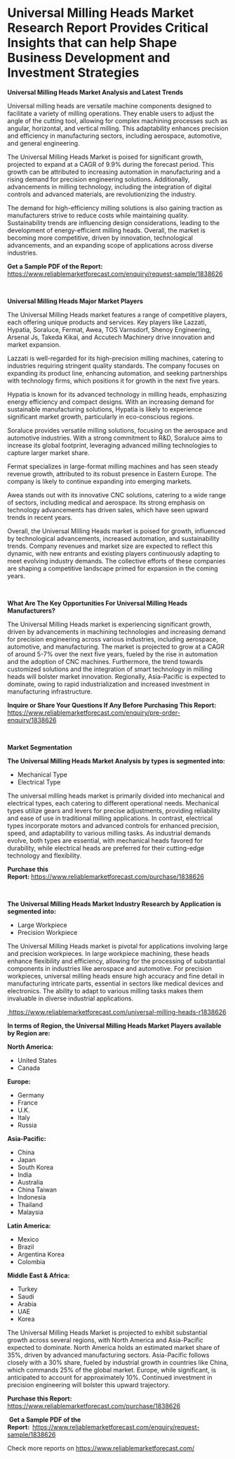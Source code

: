 <p><h1>Universal Milling Heads Market Research Report Provides Critical Insights that can help Shape Business Development and Investment Strategies</h1></p><p><strong>Universal Milling Heads Market Analysis and Latest Trends</strong></p>
<p><p>Universal milling heads are versatile machine components designed to facilitate a variety of milling operations. They enable users to adjust the angle of the cutting tool, allowing for complex machining processes such as angular, horizontal, and vertical milling. This adaptability enhances precision and efficiency in manufacturing sectors, including aerospace, automotive, and general engineering.</p><p>The Universal Milling Heads Market is poised for significant growth, projected to expand at a CAGR of 9.9% during the forecast period. This growth can be attributed to increasing automation in manufacturing and a rising demand for precision engineering solutions. Additionally, advancements in milling technology, including the integration of digital controls and advanced materials, are revolutionizing the industry. </p><p>The demand for high-efficiency milling solutions is also gaining traction as manufacturers strive to reduce costs while maintaining quality. Sustainability trends are influencing design considerations, leading to the development of energy-efficient milling heads. Overall, the market is becoming more competitive, driven by innovation, technological advancements, and an expanding scope of applications across diverse industries.</p></p>
<p><strong>Get a Sample PDF of the Report:&nbsp;</strong> <a href="https://www.reliablemarketforecast.com/enquiry/request-sample/1838626?utm_campaign=1899&utm_medium=2&utm_source=Github&utm_content=ia&utm_term=22022025&utm_id=universal-milling-heads">https://www.reliablemarketforecast.com/enquiry/request-sample/1838626</a></p>
<p>&nbsp;</p>
<p><strong>Universal Milling Heads Major Market Players</strong></p>
<p><p>The Universal Milling Heads market features a range of competitive players, each offering unique products and services. Key players like Lazzati, Hypatia, Soraluce, Fermat, Awea, TOS Varnsdorf, Shenoy Engineering, Arsenal Js, Takeda Kikai, and Accutech Machinery drive innovation and market expansion. </p><p>Lazzati is well-regarded for its high-precision milling machines, catering to industries requiring stringent quality standards. The company focuses on expanding its product line, enhancing automation, and seeking partnerships with technology firms, which positions it for growth in the next five years.</p><p>Hypatia is known for its advanced technology in milling heads, emphasizing energy efficiency and compact designs. With an increasing demand for sustainable manufacturing solutions, Hypatia is likely to experience significant market growth, particularly in eco-conscious regions.</p><p>Soraluce provides versatile milling solutions, focusing on the aerospace and automotive industries. With a strong commitment to R&D, Soraluce aims to increase its global footprint, leveraging advanced milling technologies to capture larger market share.</p><p>Fermat specializes in large-format milling machines and has seen steady revenue growth, attributed to its robust presence in Eastern Europe. The company is likely to continue expanding into emerging markets.</p><p>Awea stands out with its innovative CNC solutions, catering to a wide range of sectors, including medical and aerospace. Its strong emphasis on technology advancements has driven sales, which have seen upward trends in recent years.</p><p>Overall, the Universal Milling Heads market is poised for growth, influenced by technological advancements, increased automation, and sustainability trends. Company revenues and market size are expected to reflect this dynamic, with new entrants and existing players continuously adapting to meet evolving industry demands. The collective efforts of these companies are shaping a competitive landscape primed for expansion in the coming years.</p></p>
<p>&nbsp;</p>
<p><strong>What Are The Key Opportunities For Universal Milling Heads Manufacturers?</strong></p>
<p><p>The Universal Milling Heads market is experiencing significant growth, driven by advancements in machining technologies and increasing demand for precision engineering across various industries, including aerospace, automotive, and manufacturing. The market is projected to grow at a CAGR of around 5-7% over the next five years, fueled by the rise in automation and the adoption of CNC machines. Furthermore, the trend towards customized solutions and the integration of smart technology in milling heads will bolster market innovation. Regionally, Asia-Pacific is expected to dominate, owing to rapid industrialization and increased investment in manufacturing infrastructure.</p></p>
<p><strong>Inquire or Share Your Questions If Any Before Purchasing This Report:</strong> <a href="https://www.reliablemarketforecast.com/enquiry/pre-order-enquiry/1838626?utm_campaign=1899&utm_medium=2&utm_source=Github&utm_content=ia&utm_term=22022025&utm_id=universal-milling-heads">https://www.reliablemarketforecast.com/enquiry/pre-order-enquiry/1838626</a></p>
<p>&nbsp;</p>
<p><strong>Market Segmentation</strong></p>
<p><strong>The Universal Milling Heads Market Analysis by types is segmented into:</strong></p>
<p><ul><li>Mechanical Type</li><li>Electrical Type</li></ul></p>
<p><p>The universal milling heads market is primarily divided into mechanical and electrical types, each catering to different operational needs. Mechanical types utilize gears and levers for precise adjustments, providing reliability and ease of use in traditional milling applications. In contrast, electrical types incorporate motors and advanced controls for enhanced precision, speed, and adaptability to various milling tasks. As industrial demands evolve, both types are essential, with mechanical heads favored for durability, while electrical heads are preferred for their cutting-edge technology and flexibility.</p></p>
<p><strong>Purchase this Report:&nbsp;</strong><a href="https://www.reliablemarketforecast.com/purchase/1838626?utm_campaign=1899&utm_medium=2&utm_source=Github&utm_content=ia&utm_term=22022025&utm_id=universal-milling-heads">https://www.reliablemarketforecast.com/purchase/1838626</a></p>
<p>&nbsp;</p>
<p><strong>The Universal Milling Heads Market Industry Research by Application is segmented into:</strong></p>
<p><ul><li>Large Workpiece</li><li>Precision Workpiece</li></ul></p>
<p><p>The Universal Milling Heads market is pivotal for applications involving large and precision workpieces. In large workpiece machining, these heads enhance flexibility and efficiency, allowing for the processing of substantial components in industries like aerospace and automotive. For precision workpieces, universal milling heads ensure high accuracy and fine detail in manufacturing intricate parts, essential in sectors like medical devices and electronics. The ability to adapt to various milling tasks makes them invaluable in diverse industrial applications.</p></p>
<p><a href="https://www.reliablemarketforecast.com/universal-milling-heads-r1838626?utm_campaign=1899&utm_medium=2&utm_source=Github&utm_content=ia&utm_term=22022025&utm_id=universal-milling-heads">&nbsp;https://www.reliablemarketforecast.com/universal-milling-heads-r1838626</a></p>
<p><strong>In terms of Region, the Universal Milling Heads Market Players available by Region are:</strong></p>
<p>
    <p> <strong> North America: </strong>
        <ul>
            <li>United States</li>
            <li>Canada</li>
        </ul>
        </p> 
    <p> <strong> Europe: </strong>
        <ul>
            <li>Germany</li>
            <li>France</li>
            <li>U.K.</li>
            <li>Italy</li>
            <li>Russia</li>
        </ul>
        </p> 
    <p> <strong> Asia-Pacific: </strong>
        <ul>
            <li>China</li>
            <li>Japan</li>
            <li>South Korea</li>
            <li>India</li>
            <li>Australia</li>
            <li>China Taiwan</li>
            <li>Indonesia</li>
            <li>Thailand</li>
            <li>Malaysia</li>
        </ul>
        </p> 
    <p> <strong> Latin America: </strong>
        <ul>
            <li>Mexico</li>
            <li>Brazil</li>
            <li>Argentina Korea</li>
            <li>Colombia</li>
        </ul>
        </p> 
    <p> <strong> Middle East & Africa: </strong>
        <ul>
            <li>Turkey</li>
            <li>Saudi</li>
            <li>Arabia</li>
            <li>UAE</li>
            <li>Korea</li>
        </ul>
    </p>
    </p>
<p><p>The Universal Milling Heads Market is projected to exhibit substantial growth across several regions, with North America and Asia-Pacific expected to dominate. North America holds an estimated market share of 35%, driven by advanced manufacturing sectors. Asia-Pacific follows closely with a 30% share, fueled by industrial growth in countries like China, which commands 25% of the global market. Europe, while significant, is anticipated to account for approximately 10%. Continued investment in precision engineering will bolster this upward trajectory.</p></p>
<p><strong>Purchase this Report: </strong><a href="https://www.reliablemarketforecast.com/purchase/1838626?utm_campaign=1899&utm_medium=2&utm_source=Github&utm_content=ia&utm_term=22022025&utm_id=universal-milling-heads">https://www.reliablemarketforecast.com/purchase/1838626</a></p>
<p>&nbsp;<strong>Get a Sample PDF of the Report:&nbsp;&nbsp;</strong><a href="https://www.reliablemarketforecast.com/enquiry/request-sample/1838626?utm_campaign=1899&utm_medium=2&utm_source=Github&utm_content=ia&utm_term=22022025&utm_id=universal-milling-heads">https://www.reliablemarketforecast.com/enquiry/request-sample/1838626</a></p>
<p><strong></strong></p>
<p>Check more reports on <a href="https://www.reliablemarketforecast.com/?utm_campaign=1899&utm_medium=2&utm_source=Github&utm_content=ia&utm_term=22022025&utm_id=universal-milling-heads">https://www.reliablemarketforecast.com/</a></p>